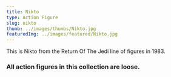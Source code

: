 ```yaml
---
title: Nikto
type: Action Figure
slug: nikto
thumb: ../images/thumbs/Nikto.jpg
featuredImg: ../images/featured/Nikto.jpg
---
```


This is Nikto from the Return Of The Jedi line of figures in 1983.

### All action figures in this collection are loose.
